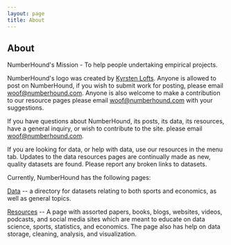 ```yaml
---
layout: page
title: About
---
```


## About

NumberHound's Mission - To help people undertaking empirical projects.

NumberHound's logo was created by [Kyrsten Lofts](https://kyrstenlofts.com/). Anyone is allowed to post on NumberHound, if you wish to submit work for posting, please email woof@numberhound.com. Anyone is also welcome to make a contribution to our resource pages please email woof@numberhound.com with your suggestions.

If you have questions about NumberHound, its posts, its data, its resources, have a general inquiry, or wish to contribute to the site. please email woof@numberhound.com.

If you are looking for data, or help with data, use our resources in the menu tab. Updates to the data resources pages are continually made as new, quality datasets are found. Please report any broken links to datasets.

Currently, NumberHound has the following pages:

[Data](https://numberhound.com/Data) -- a directory for datasets relating to both sports and economics, as well as general topics.

[Resources](https://numberhound.com/OtherResources) -- A page with assorted papers, books, blogs, websites, videos, podcasts, and social media sites which are meant to educate on data science, sports, statistics, and economics. The page also has help on data storage, cleaning, analysis, and visualization.
